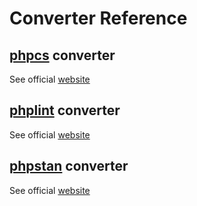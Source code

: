 # Converter Reference

[phpcs]: https://github.com/PHPCSStandards/PHP_CodeSniffer
[phplint]: https://github.com/overtrue/phplint
[phpstan]: https://github.com/phpstan/phpstan

## [phpcs](phpcs.md) converter

See official [website][phpcs]

## [phplint](phplint.md) converter

See official [website][phplint]

## [phpstan](phpstan.md) converter

See official [website][phpstan]
